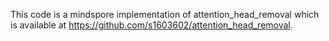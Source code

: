 This code is a mindspore implementation of attention_head_removal which is available at https://github.com/s1603602/attention_head_removal.

